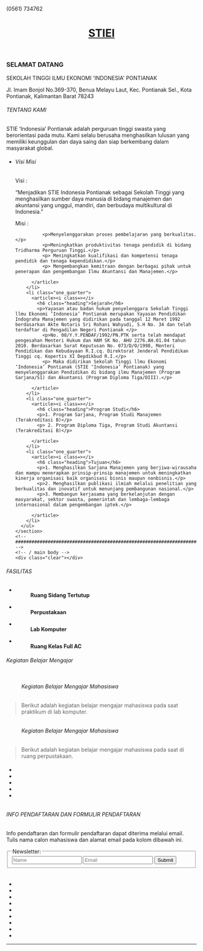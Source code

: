 <!DOCTYPE html>
<!--
Template Name: Yammoe
Author: <a href="https://www.os-templates.com/">OS Templates</a>
Author URI: https://www.os-templates.com/
Copyright: OS-Templates.com
Licence: Free to use under our free template licence terms
Licence URI: https://www.os-templates.com/template-terms
-->
<html lang="">
<!-- To declare your language - read more here: https://www.w3.org/International/questions/qa-html-language-declarations -->
<head>
<title>STIE INDONESIA PONTIANAK</title>
<meta charset="utf-8">
<meta name="viewport" content="width=device-width, initial-scale=1.0, maximum-scale=1.0, user-scalable=no">
<link href="layout/styles/layout.css" rel="stylesheet" type="text/css" media="all">
</head>
<body id="top">
<!-- ################################################################################################ -->
<!-- ################################################################################################ -->
<!-- ################################################################################################ -->
<!-- Top Background Image Wrapper -->
<div class="bgded overlay" style="background-image:url('images/demo/backgrounds/stie\ drone\'.jpg');"> 
  <!-- ################################################################################################ -->
  <div class="wrapper row0">
    <div id="topbar" class="hoc clear"> 
      <!-- ################################################################################################ -->
      <p class="fl_left nospace"><i class="fas fa-phone"></i>(0561) 734762</p>
      <p class="fl_right nospace"><a class="btn" href="#"></a></p>
      <!-- ################################################################################################ -->
    </div>
  </div>
  <!-- ################################################################################################ -->
  <!-- ################################################################################################ -->
  <!-- ################################################################################################ -->
  <div class="wrapper row1">
    <header id="header" class="hoc clear">
      <div id="logo" class="fl_left"> 
        <!-- ################################################################################################ -->
        <h1><a href="index.html">STIEI</a></h1>
        <!-- ################################################################################################ -->
      </div>
      <nav id="mainav" class="fl_right"> 
        <!-- ################################################################################################ -->
        <!-- ################################################################################################ -->
      </nav>
    </header>
  </div>
  <!-- ################################################################################################ -->
  <!-- ################################################################################################ -->
  <!-- ################################################################################################ -->
  <div id="pageintro" class="hoc clear"> 
    <!-- ################################################################################################ -->
    <article>
      <h3 class="heading">SELAMAT DATANG</h3>
      <p>SEKOLAH TINGGI ILMU EKONOMI 'INDONESIA' PONTIANAK</p>
      <p>Jl. Imam Bonjol No.369-370, Benua Melayu Laut, Kec. Pontianak Sel., Kota Pontianak, Kalimantan Barat 78243</p>
      <footer>
      </footer>
    </article>
    <!-- ################################################################################################ -->
  </div>
  <!-- ################################################################################################ -->
</div>
<!-- End Top Background Image Wrapper -->
<!-- ################################################################################################ -->
<!-- ################################################################################################ -->
<!-- ################################################################################################ -->
<div class="wrapper row3">
  <main class="hoc container clear"> 
    <!-- main body -->
    <!-- ################################################################################################ -->
    <section id="services">
      <h6 class="heading font-x3">TENTANG KAMI</h6>
      <p class="btmspace-80 bold">STIE ‘Indonesia’ Pontianak adalah perguruan tinggi swasta yang berorientasi pada mutu. Kami selalu berusaha menghasilkan lulusan yang memiliki keunggulan dan daya saing dan siap berkembang dalam masyarakat global.</p>
      <ul class="nospace group">
        <li class="one_quarter">
          <article><i class=></i>
            <h6 class="heading">Visi Misi</h6>
            <p>Visi  :
              <p>
              “Menjadikan STIE Indonesia Pontianak sebagai Sekolah Tinggi yang menghasilkan sumber daya manusia di bidang manajemen dan akuntansi yang unggul, mandiri, dan berbudaya multikultural di Indonesia.”
              <p>
              <p>
                <p>
                  <p>
              Misi :
              
              <p>Menyelenggarakan proses pembelajaran yang berkualitas.</p>
              <p>Meningkatkan produktivitas tenaga pendidik di bidang Tridharma Perguruan Tinggi.</p>
              <p> Meningkatkan kualifikasi dan kompetensi tenaga pendidik dan tenaga kependidikan.</p>
              <p> Mengembangkan kemitraan dengan berbagai pihak untuk penerapan dan pengembangan Ilmu Akuntansi dan Manajemen.</p>
            
          </article>
        </li>
        <li class="one_quarter">
          <article><i class=></i>
            <h6 class="heading">Sejarah</h6>
            <p>Yayasan atau badan hukum penyelenggara Sekolah Tinggi llmu Ekonomi ‘Indonesia’ Pontianak merupakan Yayasan Pendidikan Indograha Manajemen yang didirikan pada tanggal 12 Maret 1992 berdasarkan Akte Notaris Sri Rohani Wahyudi, S.H No. 34 dan telah terdaftar di Pengadilan Negeri Pontianak </p>
              <p>No. 08/Y.Y.PENDAF/1992/PN.PTK serta telah mendapat pengesahan Menteri Hukum dan HAM SK No. AHU 2276.AH.01.04 tahun 2010. Berdasarkan Surat Keputusan No. 073/D/O/1998, Menteri Pendidikan dan Kebudayaan R.I.cq. Direktorat Jenderal Pendidikan Tinggi cq. Kopertis XI Depdikbud R.I.</p> 
              <p> Maka didirikan Sekolah Tinggi llmu Ekonomi ‘Indonesia’ Pontianak (STIE ‘Indonesia’ Pontianak) yang menyelenggarakan Pendidikan di bidang ilmu Manajemen (Program Sarjana/S1) dan Akuntansi (Program Diploma Tiga/DIII).</p>
        
          </article>
        </li>
        <li class="one_quarter">
          <article><i class=></i>
            <h6 class="heading">Program Studi</h6>
            <p>1. Program Sarjana, Program Studi Manajemen (Terakreditasi B)</p>
            <p> 2. Program Diploma Tiga, Program Studi Akuntansi (Terakreditasi B)</p>
            
          </article>
        </li>
        <li class="one_quarter">
          <article><i class=></i>
            <h6 class="heading">Tujuan</h6>
            <p>1. Menghasilkan Sarjana Manajemen yang berjiwa-wirausaha dan mampu menerapkan prinsip-prinsip manajemen untuk meningkatkan kinerja organisasi baik organisasi bisnis maupun nonbisnis.</p>
            <p>2. Menghasilkan publikasi ilmiah melalui penelitian yang berkualitas dan inovatif untuk menunjang pembangunan nasional.</p>
            <p>3. Membangun kerjasama yang berkelanjutan dengan masyarakat, sektor swasta, pemerintah dan lembaga-lembaga internasional dalam pengembangan iptek.</p>
            
          </article>
        </li>
      </ul>
    </section>
    <!-- ################################################################################################ -->
    <!-- / main body -->
    <div class="clear"></div>
  </main>
</div>
<!-- ################################################################################################ -->
<!-- ################################################################################################ -->
<!-- ################################################################################################ -->
      <!-- ################################################################################################ -->
    </div>
  </section>
</div>
<!-- ################################################################################################ -->
<!-- ################################################################################################ -->
<!-- ################################################################################################ -->
<div class="wrapper row2">
  <section class="hoc container clear"> 
    <!-- ################################################################################################ -->
    <div class="sectiontitle">
      <p class="nospace font-xs"></p>
      <h6 class="heading font-x2">FASILITAS</h6>
    </div>
    <ul class="nospace group team sd-third">
      <li class="one_quarter first">
        <figure><a class="imgover" href="#"><img src="images/demo/DJI_0853.jpg" alt=""></a>
          <figcaption><strong>Ruang Sidang Tertutup</strong> <em></em></figcaption>
        </figure>
      </li>
      <li class="one_quarter">
        <figure><a class="imgover" href="#"><img src="images/demo/DJI_0871.jpg" alt=""></a>
          <figcaption><strong>Perpustakaan</strong> <em></em></figcaption>
        </figure>
      </li>
      <li class="one_quarter">
        <figure><a class="imgover" href="#"><img src="images/demo/DJI_0907.jpg" alt=""></a>
          <figcaption><strong>Lab Komputer</strong> <em></em></figcaption>
        </figure>
      </li>
      <li class="one_quarter">
        <figure><a class="imgover" href="#"><img src="images/demo/Screen Shot 2021-04-08 at 18.56.16.png" alt=""></a>
          <figcaption><strong>Ruang Kelas Full AC</strong> <em></em></figcaption>
        </figure>
      </li>
    </ul>
    <!-- ################################################################################################ -->
  </section>
</div>
<!-- ################################################################################################ -->
<!-- ################################################################################################ -->
<!-- ################################################################################################ -->
<div class="bgded overlay" style="background-image:url('images/demo/DJI_0717.jpg');">
  <section id="testimonials" class="hoc container clear"> 
    <!-- ################################################################################################ -->
    <div class="sectiontitle">
      <p class="nospace font-xs"></p>
      <h6 class="heading font-x2">Kegiatan Belajar Mengajar</h6>
    </div>
    <article class="one_half first">
      <figure class="clear"><img src="images/demo/IMG_5677.JPG" alt="">
        <figcaption>
          <h6 class="heading">Kegiatan Belajar Mengajar Mahasiswa</h6>
          <em></em></figcaption>
      </figure>
      <blockquote>Berikut adalah kegiatan belajar mengajar mahasiswa pada saat praktikum di lab komputer.</blockquote>
    </article>
    <article class="one_half">
      <figure class="clear"><img src="images/demo/IMG_7025.JPG" alt="">
        <figcaption>
          <h6 class="heading">Kegiatan Belajar Mengajar Mahasiswa</h6>
          <em></em></figcaption>
      </figure>
      <blockquote>Berikut adalah kegiatan belajar mengajar mahasiswa pada saat di ruang perpustakaan.</blockquote>
    </article>
    <!-- ################################################################################################ -->
  </section>
</div>
<!-- ################################################################################################ -->
<!-- ################################################################################################ -->
<!-- ################################################################################################ -->
<div class="wrapper row2">
  <section class="hoc container clear"> 
    <!-- ################################################################################################ -->
    <!-- ################################################################################################ -->
  </section>
</div>
<!-- ################################################################################################ -->
<!-- ################################################################################################ -->
<!-- ################################################################################################ -->
<!-- Bottom Background Image Wrapper -->
<div class="bgded overlay" style="background-image:url('images/demo/backgrounds/IMG_7039.JPG');"> 
  <!-- ################################################################################################ -->
  <div class="wrapper row4">
    <footer id="footer" class="hoc clear"> 
      <!-- ################################################################################################ -->
      <div class="group btmspace-50">
        <div class="one_quarter first">
          <h6 class="heading">
          <ul class="faico clear">
            <li><a class="faicon-facebook" href="#"><i class="fab fa-facebook"></i></a></li>
            <li><a class="faicon-google-plus" href="#"><i class="fab fa-google-plus-g"></i></a></li>
            <li><a class="faicon-linkedin" href="#"><i class="fab fa-linkedin"></i></a></li>
            <li><a class="faicon-twitter" href="#"><i class="fab fa-twitter"></i></a></li>
            <li><a class="faicon-vk" href="#"><i class="fab fa-vk"></i></a></li>
          </ul>
        </div>
        </div>
        <div class="one_quarter">
          <h6 class="heading">INFO PENDAFTARAN DAN FORMULIR PENDAFTARAN</h6>
          <p class="nospace btmspace-15">Info pendaftaran dan formulir pendaftaran dapat diterima melalui email. Tulis nama calon mahasiswa dan alamat email pada kolom dibawah ini.</p>
          <form action="#" method="post">
            <fieldset>
              <legend>Newsletter:</legend>
              <input class="btmspace-15" type="text" value="" placeholder="Name">
              <input class="btmspace-15" type="text" value="" placeholder="Email">
              <button class="btn" type="submit" value="submit">Submit</button>
            </fieldset>
          </form>
        </div>
        <div class="one_quarter">
          <h6 class="heading"></h6>
          <ul class="nospace clear latestimg">
            <li><a class="imgover" href="#"><img src="images/demo/9.jpeg" alt=""></a></li>
            <li><a class="imgover" href="#"><img src="images/demo/8.jpeg" alt=""></a></li>
            <li><a class="imgover" href="#"><img src="images/demo/7.jpeg" alt=""></a></li>
            <li><a class="imgover" href="#"><img src="images/demo/6.jpeg" alt=""></a></li>
            <li><a class="imgover" href="#"><img src="images/demo/5.jpeg" alt=""></a></li>
            <li><a class="imgover" href="#"><img src="images/demo/4.jpeg" alt=""></a></li>
            <li><a class="imgover" href="#"><img src="images/demo/3.jpeg" alt=""></a></li>
            <li><a class="imgover" href="#"><img src="images/demo/2.jpeg" alt=""></a></li>
            <li><a class="imgover" href="#"><img src="images/demo/1.jpeg" alt=""></a></li>
          </ul>
        </div>
      </div>
      <!-- ################################################################################################ -->
      <hr class="btmspace-50">
      <!-- ################################################################################################ -->
      <nav>
      </nav>
      <!-- ################################################################################################ -->
    </footer>
  </div>
  <!-- ################################################################################################ -->
  <!-- ################################################################################################ -->
  <!-- ################################################################################################ -->
  <div class="wrapper row5">
    <div id="copyright" class="hoc clear"> 
      <!-- ################################################################################################ -->
      <!-- ################################################################################################ -->
    </div>
  </div>
  <!-- ################################################################################################ -->
</div>
<!-- End Bottom Background Image Wrapper -->
<!-- ################################################################################################ -->
<!-- ################################################################################################ -->
<!-- ################################################################################################ -->
<a id="backtotop" href="#top"><i class="fas fa-chevron-up"></i></a>
<!-- JAVASCRIPTS -->
<script src="layout/scripts/jquery.min.js"></script>
<script src="layout/scripts/jquery.backtotop.js"></script>
<script src="layout/scripts/jquery.mobilemenu.js"></script>
</body>
</html>
